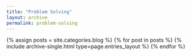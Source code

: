 ```yaml
---
title: "Problem Solving"
layout: archive
permalink: problem-solving
---
```


{% assign posts = site.categories.blog %}
{% for post in posts %} {% include archive-single.html type=page.entries_layout %} {% endfor %}